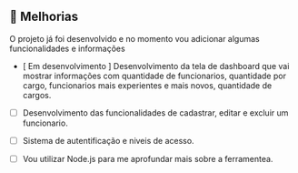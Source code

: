 
## 📜 Melhorias
 O projeto já foi desenvolvido e no momento vou adicionar algumas funcionalidades e informações 
- [ Em desenvolvimento ] Desenvolvimento da tela de dashboard que vai mostrar informações com quantidade de funcionarios, quantidade por cargo, funcionarios mais experientes e mais novos, quantidade de cargos.
- [ ] Desenvolvimento das funcionalidades de cadastrar, editar e excluir um funcionario.
- [ ] Sistema de autentificação e niveis de acesso.
- [ ] Vou utilizar Node.js para me aprofundar mais sobre a ferramentea.
   
